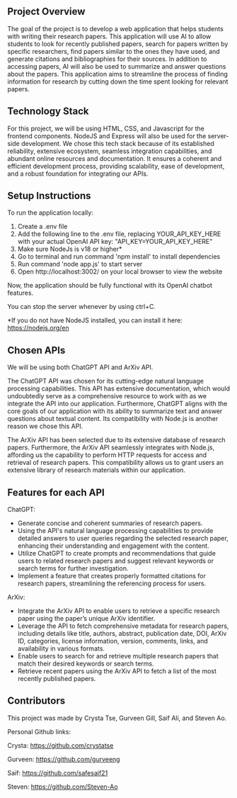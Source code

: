 ## Project Overview
The goal of the project is to develop a web application that helps students with writing their research papers. This application will use AI to allow students to look for recently published papers, search for papers written by specific researchers, find papers similar to the ones they have used, and generate citations and bibliographies for their sources. In addition to accessing papers, AI will also be used to summarize and answer questions about the papers. This application aims to streamline the process of finding information for research by cutting down the time spent looking for relevant papers.  

## Technology Stack
For this project, we will be using HTML, CSS, and Javascript for the frontend components. NodeJS and Express will also be used for the server-side development. We chose this tech stack because of its established reliability, extensive ecosystem, seamless integration capabilities, and abundant online resources and documentation. It ensures a coherent and efficient development process, providing scalability, ease of development, and a robust foundation for integrating our APIs. 

## Setup Instructions
To run the application locally:
1. Create a .env file
2. Add the following line to the .env file, replacing YOUR_API_KEY_HERE with your actual OpenAI API key: "API_KEY=YOUR_API_KEY_HERE"
3. Make sure NodeJs is v18 or higher*
4. Go to terminal and run command 'npm install' to install dependencies
5. Run command 'node app.js' to start server
6. Open http://localhost:3002/ on your local browser to view the website

Now, the application should be fully functional with its OpenAI chatbot features.

You can stop the server whenever by using ctrl+C.

*If you do not have NodeJS installed, you can install it here: https://nodejs.org/en

## Chosen APIs
We will be using both ChatGPT API and ArXiv API.

The ChatGPT API was chosen for its cutting-edge natural language processing capabilities. This API has extensive documentation, which would undoubtedly serve as a comprehensive resource to work with as we integrate the API into our application. Furthermore, ChatGPT aligns with the core goals of our application with its ability to summarize text and answer questions about textual content. Its compatibility with Node.js is another reason we chose this API. 

The ArXiv API has been selected due to its extensive database of research papers. Furthermore, the ArXiv API seamlessly integrates with Node.js, affording us the capability to perform HTTP requests for access and retrieval of research papers. This compatibility allows us to grant users an extensive library of research materials within our application. 

## Features for each API
ChatGPT: 
- Generate concise and coherent summaries of research papers. 
- Using the API's natural language processing capabilities to provide detailed answers to user queries regarding the selected research paper, enhancing their understanding and engagement with the content. 
- Utilize ChatGPT to create prompts and recommendations that guide users to related research papers and suggest relevant keywords or search terms for further investigation. 
- Implement a feature that creates properly formatted citations for research papers, streamlining the referencing process for users. 

ArXiv: 
- Integrate the ArXiv API to enable users to retrieve a specific research paper using the paper’s unique ArXiv identifier. 
- Leverage the API to fetch comprehensive metadata for research papers, including details like title, authors, abstract, publication date, DOI, ArXiv ID, categories, license information, version, comments, links, and availability in various formats. 
- Enable users to search for and retrieve multiple research papers that match their desired keywords or search terms. 
- Retrieve recent papers using the ArXiv API to fetch a list of the most recently published papers. 

## Contributors
This project was made by Crysta Tse, Gurveen Gill, Saif Ali, and Steven Ao.

Personal Github links:

Crysta: https://github.com/crystatse

Gurveen: https://github.com/gurveeng

Saif: https://github.com/safesaif21

Steven: https://github.com/Steven-Ao
